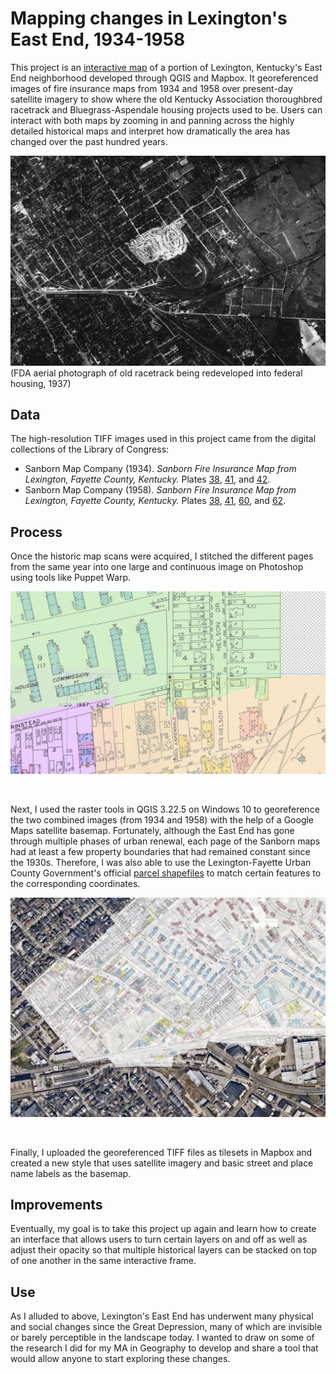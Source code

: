 # Mapping changes in Lexington's East End, 1934-1958

This project is an <a href="https://pwo234.github.io/east-end-lex/" target="_blank">interactive map</a> of a portion of Lexington, Kentucky's East End neighborhood developed through QGIS and Mapbox. It georeferenced images of fire insurance maps from 1934 and 1958 over present-day satellite imagery to show where the old Kentucky Association thoroughbred racetrack and Bluegrass-Aspendale housing projects used to be. Users can interact with both maps by zooming in and panning across the highly detailed historical maps and interpret how dramatically the area has changed over the past hundred years.

![Aerial image of old racetrack being redeveloped into federal housing, 1937](aerial.png)
(FDA aerial photograph of old racetrack being redeveloped into federal housing, 1937)

## Data

The high-resolution TIFF images used in this project came from the digital collections of the Library of Congress:
- Sanborn Map Company (1934). _Sanborn Fire Insurance Map from Lexington, Fayette County, Kentucky._ Plates [38](https://www.loc.gov/resource/g3954lm.g032001934/?sp=39&st=image), [41](https://www.loc.gov/resource/g3954lm.g032001934/?sp=42&st=image), and [42](https://www.loc.gov/resource/g3954lm.g032001934/?sp=43&st=image).
- Sanborn Map Company (1958). _Sanborn Fire Insurance Map from Lexington, Fayette County, Kentucky._ Plates [38](https://www.loc.gov/resource/g3954lm.g03200195801/?sp=49&st=image), [41](https://www.loc.gov/resource/g3954lm.g03200195801/?sp=52&st=image), [60](https://www.loc.gov/resource/g3954lm.g03200195801/?sp=71&st=image), and [62](https://www.loc.gov/resource/g3954lm.g03200195801/?sp=73&st=image).

## Process

Once the historic map scans were acquired, I stitched the different pages from the same year into one large and continuous image on Photoshop using tools like Puppet Warp.

![Process screenshot of image stitching in Photoshop](process1.png)

<br/>

Next, I used the raster tools in QGIS 3.22.5 on Windows 10 to georeference the two combined images (from 1934 and 1958) with the help of a Google Maps satellite basemap. Fortunately, although the East End has gone through multiple phases of urban renewal, each page of the Sanborn maps had at least a few property boundaries that had remained constant since the 1930s. Therefore, I was also able to use the Lexington-Fayette Urban County Government's official [parcel shapefiles](https://data.lexingtonky.gov/datasets/e4a525d8772741468205e82fc173db22_0/explore) to match certain features to the corresponding coordinates.

![Process screenshot of georeferencing in QGIS](process2.png)

<br/>

Finally, I uploaded the georeferenced TIFF files as tilesets in Mapbox and created a new style that uses satellite imagery and basic street and place name labels as the basemap.

## Improvements

Eventually, my goal is to take this project up again and learn how to create an interface that allows users to turn certain layers on and off as well as adjust their opacity so that multiple historical layers can be stacked on top of one another in the same interactive frame.

## Use

As I alluded to above, Lexington's East End has underwent many physical and social changes since the Great Depression, many of which are invisible or barely perceptible in the landscape today. I wanted to draw on some of the research I did for my MA in Geography to develop and share a tool that would allow anyone to start exploring these changes.
